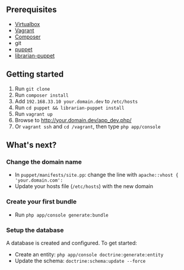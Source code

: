 ## Prerequisites

* [Virtualbox](https://www.virtualbox.org/wiki/Downloads)
* [Vagrant](http://downloads.vagrantup.com/)
* [Composer](http://getcomposer.org/download/)
* git
* [puppet](http://docs.puppetlabs.com/guides/installation.html#install-puppet-1)
* [librarian-puppet](http://librarian-puppet.com/)

## Getting started

1. Run `git clone`
2. Run `composer install`
3. Add `192.168.33.10 your.domain.dev` to `/etc/hosts`
4. Run `cd puppet && librarian-puppet install`
5. Run `vagrant up`
6. Browse to http://your.domain.dev/app_dev.php/
7. Or `vagrant ssh` and `cd /vagrant`, then type `php app/console`

## What's next?

### Change the domain name

* In `puppet/manifests/site.pp`: change the line with `apache::vhost { 'your.domain.com':`
* Update your hosts file (`/etc/hosts`) with the new domain

### Create your first bundle

* Run `php app/console generate:bundle`

### Setup the database

A database is created and configured. To get started:

* Create an entity: `php app/console doctrine:generate:entity`
* Update the schema: `doctrine:schema:update --force`
